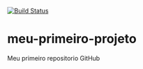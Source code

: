[![Build Status](https://travis-ci.org/dantasrafael/meu-primeiro-projeto.svg?branch=master)](https://travis-ci.org/dantasrafael/meu-primeiro-projeto)

# meu-primeiro-projeto
Meu primeiro repositorio GitHub
